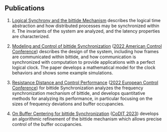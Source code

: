 ## Publications

1. [Logical Synchrony and the bittide Mechanism](http://arxiv.org/abs/2308.00144) describes the logical time abstraction and how distributed processes may be synchronized within it. The invariants of the system are analyzed, and the latency properties are characterized.

1. [Modeling and Control of bittide Synchronization](https://arxiv.org/abs/2109.14111) ([2022 American Control Conference](https://ieeexplore.ieee.org/xpl/conhome/9866948/proceeding)) describes the design of the system, including how frames are communicated within bittide, and how communication is synchronized with computation to provide applications with a perfect logical clock. The paper develops a mathematical model for the clock behaviors and shows some example simulations.

1. [Resistance Distance and Control Performance](https://arxiv.org/abs/2111.05296) ([2022 European Control Conference](https://ieeexplore.ieee.org/xpl/conhome/9837955/proceeding)) for bittide Synchronization analyzes the frequency synchronization mechanism of bittide, and develops quantitative methods for analyzing its performance, in particular focusing on the sizes of frequency deviations and buffer occupancies.

1. [On Buffer Centering for bittide Synchronization](https://arxiv.org/abs/2303.11467) ([CoDIT 2023](https://codit2023.com/)) develops an algorithmic refinement of the bittide mechanism which allows precise control of the buffer occupancies.
